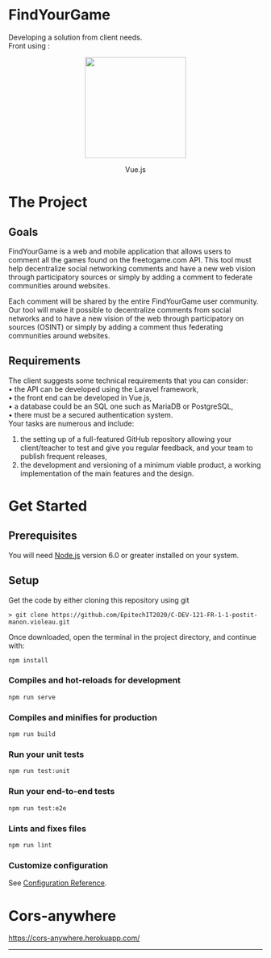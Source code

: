 # FindYourGame

Developing a solution from client needs.  
Front using :

<p align="center"><a href="https://vuejs.org/" target="_blank"><img src="https://vuejs.org/images/logo.svg" width="200"></a></p>

<p align="center">
Vue.js</a>
</p>

# The Project

## Goals

FindYourGame is a web and mobile application that allows users to comment all the games found on the freetogame.com API. This tool must help decentralize social networking comments and have a new web vision through participatory sources or simply by adding a comment to federate communities around websites.  

Each comment will be shared by the entire FindYourGame user community. Our tool will make it possible to decentralize comments from social networks and to have a new vision of the web through participatory on sources (OSINT) or simply by adding a comment thus federating communities around websites.  

## Requirements

The client suggests some technical requirements that you can consider:  
• the API can be developed using the Laravel framework,  
• the front end can be developed in Vue.js,  
• a database could be an SQL one such as MariaDB or PostgreSQL,  
• there must be a secured authentication system.  
Your tasks are numerous and include:  
1. the setting up of a full-featured GitHub repository allowing your client/teacher to test and give you
regular feedback, and your team to publish frequent releases,  
2. the development and versioning of a minimum viable product, a working implementation of the main
features and the design.  

# Get Started

## Prerequisites
You will need [Node.js](https://nodejs.org) version 6.0 or greater installed on your system.

## Setup

Get the code by either cloning this repository using git

    > git clone https://github.com/EpitechIT2020/C-DEV-121-FR-1-1-postit-manon.violeau.git  

Once downloaded, open the terminal in the project directory, and continue with:

```
npm install
```

### Compiles and hot-reloads for development
```
npm run serve
```

### Compiles and minifies for production
```
npm run build
```

### Run your unit tests
```
npm run test:unit
```

### Run your end-to-end tests
```
npm run test:e2e
```

### Lints and fixes files
```
npm run lint
```

### Customize configuration
See [Configuration Reference](https://cli.vuejs.org/config/).


# Cors-anywhere

https://cors-anywhere.herokuapp.com/

----------